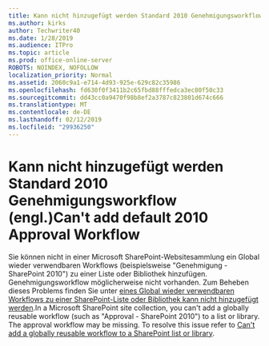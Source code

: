 ```yaml
---
title: Kann nicht hinzugefügt werden Standard 2010 Genehmigungsworkflow (engl.)
ms.author: kirks
author: Techwriter40
ms.date: 1/28/2019
ms.audience: ITPro
ms.topic: article
ms.prod: office-online-server
ROBOTS: NOINDEX, NOFOLLOW
localization_priority: Normal
ms.assetid: 2060c9a1-e714-4d93-925e-629c82c35986
ms.openlocfilehash: fd630f0f3411b2c65fbd88fffedca3ec80f50c33
ms.sourcegitcommit: dd43cc0a9470f98b8ef2a3787c823801d674c666
ms.translationtype: MT
ms.contentlocale: de-DE
ms.lasthandoff: 02/12/2019
ms.locfileid: "29936250"
---
```

# <a name="cant-add-default-2010-approval-workflow"></a><span data-ttu-id="1f468-102">Kann nicht hinzugefügt werden Standard 2010 Genehmigungsworkflow (engl.)</span><span class="sxs-lookup"><span data-stu-id="1f468-102">Can't add default 2010 Approval Workflow</span></span>

<span data-ttu-id="1f468-p101">Sie können nicht in einer Microsoft SharePoint-Websitesammlung ein Global wieder verwendbaren Workflows (beispielsweise "Genehmigung - SharePoint 2010") zu einer Liste oder Bibliothek hinzufügen. Genehmigungsworkflow möglicherweise nicht vorhanden. Zum Beheben dieses Problems finden Sie unter [eines Global wieder verwendbaren Workflows zu einer SharePoint-Liste oder Bibliothek kann nicht hinzugefügt werden](https://support.microsoft.com/help/4467263/sharepoint-designer-2013-shows-empty-wfpub-library).</span><span class="sxs-lookup"><span data-stu-id="1f468-p101">In a Microsoft SharePoint site collection, you can't add a globally reusable workflow (such as "Approval - SharePoint 2010") to a list or library. The approval workflow may be missing. To resolve this issue refer to [Can't add a globally reusable workflow to a SharePoint list or library](https://support.microsoft.com/help/4467263/sharepoint-designer-2013-shows-empty-wfpub-library).</span></span> 
  